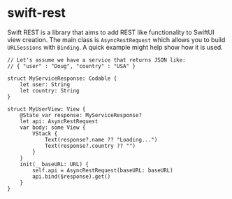 # swift-rest

Swift REST is a library that aims to add REST like functionality to SwiftUI view creation. The main class is `AsyncRestRequest` which allows you to build `URLSessions` with `Binding`. A quick example might help show how it is used.

```
// Let's assume we have a service that returns JSON like:
// { "user" : "Doug", "country" : "USA" }

struct MyServiceResponse: Codable {
    let user: String
    let country: String
}

struct MyUserView: View {
    @State var response: MyServiceResponse?
    let api: AsyncRestRequest
    var body: some View {
        VStack {
            Text(response?.name ?? "Loading...")
            Text(response?.country ?? "")
        }
    }
    init(_ baseURL: URL) {
        self.api = AsyncRestRequest(baseURL: baseURL)
        api.bind($response).get()
    }
}

```
